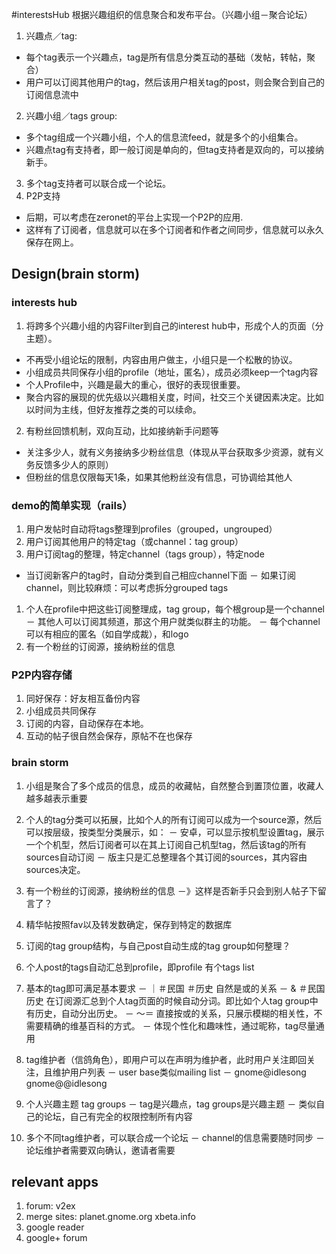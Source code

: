 #interestsHub
根据兴趣组织的信息聚合和发布平台。（兴趣小组－聚合论坛）

1. 兴趣点／tag:
  - 每个tag表示一个兴趣点，tag是所有信息分类互动的基础（发帖，转帖，聚合）
  - 用户可以订阅其他用户的tag，然后该用户相关tag的post，则会聚合到自己的订阅信息流中
2. 兴趣小组／tags group:
  - 多个tag组成一个兴趣小组，个人的信息流feed，就是多个的小组集合。
  - 兴趣点tag有支持者，即一般订阅是单向的，但tag支持者是双向的，可以接纳新手。
3. 多个tag支持者可以联合成一个论坛。
4. P2P支持
  - 后期，可以考虑在zeronet的平台上实现一个P2P的应用.
  - 这样有了订阅者，信息就可以在多个订阅者和作者之间同步，信息就可以永久保存在网上。

## Design(brain storm)
### interests hub
1. 将跨多个兴趣小组的内容Filter到自己的interest hub中，形成个人的页面（分主题）。
  - 不再受小组论坛的限制，内容由用户做主，小组只是一个松散的协议。
  - 小组成员共同保存小组的profile（地址，匿名），成员必须keep一个tag内容
  - 个人Profile中，兴趣是最大的重心，很好的表现很重要。
  - 聚合内容的展现的优先级以兴趣相关度，时间，社交三个关键因素决定。比如以时间为主线，但好友推荐之类的可以续命。
2. 有粉丝回馈机制，双向互动，比如接纳新手问题等
  - 关注多少人，就有义务接纳多少粉丝信息（体现从平台获取多少资源，就有义务反馈多少人的原则）
  - 但粉丝的信息仅限每天1条，如果其他粉丝没有信息，可协调给其他人

### demo的简单实现（rails）
1. 用户发帖时自动将tags整理到profiles（grouped，ungrouped）
1. 用户订阅其他用户的特定tag（或channel：tag group）
1. 用户订阅tag的整理，特定channel（tags group），特定node
- 当订阅新客户的tag时，自动分类到自己相应channel下面
－ 如果订阅channel，则比较麻烦：可以考虑拆分grouped tags
1. 个人在profile中把这些订阅整理成，tag group，每个根group是一个channel
－ 其他人可以订阅其频道，那这个用户就类似群主的功能。
－ 每个channel可以有相应的匿名（如自学成裁），和logo
1. 有一个粉丝的订阅源，接纳粉丝的信息

### P2P内容存储
1. 同好保存：好友相互备份内容
1. 小组成员共同保存
1. 订阅的内容，自动保存在本地。
1. 互动的帖子很自然会保存，原帖不在也保存

### brain storm
1. 小组是聚合了多个成员的信息，成员的收藏帖，自然整合到置顶位置，收藏人越多越表示重要
1. 个人的tag分类可以拓展，比如个人的所有订阅可以成为一个source源，然后可以按层级，按类型分类展示，如：
－ 安卓，可以显示按机型设置tag，展示一个个机型，然后订阅者可以在其上订阅自己机型tag，然后该tag的所有sources自动订阅
－ 版主只是汇总整理各个其订阅的sources，其内容由sources决定。
1. 有一个粉丝的订阅源，接纳粉丝的信息 －》这样是否新手只会到别人帖子下留言了？
1. 精华帖按照fav以及转发数确定，保存到特定的数据库
1. 订阅的tag group结构，与自己post自动生成的tag group如何整理？


1. 个人post的tags自动汇总到profile，即profile 有个tags list
1. 基本的tag即可满足基本要求
－ ｜＃民国 ＃历史 自然是或的关系
－ & ＃民国历史 在订阅源汇总到个人tag页面的时候自动分词。即比如个人tag group中有历史，自动分出历史。
－ ～＝ 直接按或的关系，只展示模糊的相关性，不需要精确的维基百科的方式。
－ 体现个性化和趣味性，通过昵称，tag尽量通用
1. tag维护者（信鸽角色），即用户可以在声明为维护者，此时用户关注即回关注，且维护用户列表
－ user base类似mailing list
－ gnome@idlesong gnome@@idlesong
1. 个人兴趣主题 tag groups
－ tag是兴趣点，tag groups是兴趣主题
－ 类似自己的论坛，自己有完全的权限控制所有内容
1. 多个不同tag维护者，可以联合成一个论坛
－ channel的信息需要随时同步
－ 论坛维护者需要双向确认，邀请者需要

## relevant apps

1. forum: v2ex
1. merge sites: planet.gnome.org xbeta.info
1. google reader
1. google+ forum
